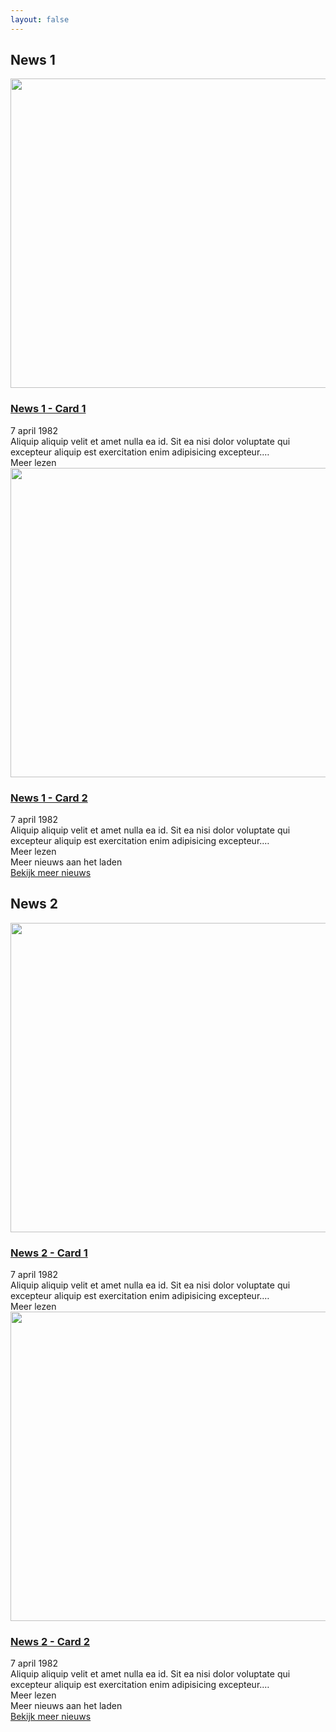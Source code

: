 ```yaml
---
layout: false
---
```


<div>
  <div class="container">
    <h2>News 1</h2>
    <div class="grid grid-cols-1 gap-5 sm:grid-cols-2 md:grid-cols-3"
        data-load-more="newsCards"
        data-load-more-pagination="pagination"
        data-load-more-loader="paginationLoader"
        data-load-more-trigger="loadMoreTrigger"
        data-load-more-infinite-scroll="false">
      <div class="flex w-full">
        <div class="relative flex flex-col w-full min-h-full overflow-hidden transition duration-300 ease-in-out shadow hover:shadow-lg cursor-pointer card bg-white group">
          <div class="">
            <picture class="">
              <img
                src="https://unsplash.it/660/495?random&gravity=center"
                width="660"
                height="495"
                alt=""
                class="w-full aspect-[4/3] object-cover object-center"
                loading="lazy"
              />
            </picture>
          </div>
          <div class="w-full flex flex-col flex-auto p-4 md:p-6 xl:p-8">
            <h3 class="mb-1">
              <a class="hover-underline link--extended" href="#">News 1 - Card 1</a>
            </h3>
            <div class="py-1 text-sm font-semibold text-gray-700">7 april 1982</div>
            <div class="my-4 text-editor">
              Aliquip aliquip velit et amet nulla ea id. Sit ea nisi dolor voluptate qui excepteur aliquip est
              exercitation enim adipisicing excepteur.…
            </div>
            <div class="mt-auto link link--ext group-hover:no-underline group-hover:text-primary">Meer lezen</div>
          </div>
        </div>
      </div>
      <div class="flex w-full">
        <div class="relative flex flex-col w-full min-h-full overflow-hidden transition duration-300 ease-in-out shadow hover:shadow-lg cursor-pointer card bg-white group">
          <div class="">
            <picture class="">
              <img
                src="https://unsplash.it/660/495?random&gravity=center"
                width="660"
                height="495"
                alt=""
                class="w-full aspect-[4/3] object-cover object-center"
                loading="lazy"
              />
            </picture>
          </div>
          <div class="w-full flex flex-col flex-auto p-4 md:p-6 xl:p-8">
            <h3 class="mb-1">
              <a class="hover-underline link--extended" href="#">News 1 - Card 2</a>
            </h3>
            <div class="py-1 text-sm font-semibold text-gray-700">7 april 1982</div>
            <div class="my-4 text-editor">
              Aliquip aliquip velit et amet nulla ea id. Sit ea nisi dolor voluptate qui excepteur aliquip est
              exercitation enim adipisicing excepteur.…
            </div>
            <div class="mt-auto link link--ext group-hover:no-underline group-hover:text-primary">Meer lezen</div>
          </div>
        </div>
      </div>
    </div>
    <div class="flex justify-center mt-8" id="pagination">
      <div class="hidden" id="paginationLoader">
        <div class="mt-2 italic opacity-50">Meer nieuws aan het laden</div>
      </div>
      <a href="./loadmore_page2.html" class="btn btn--ghost" id="loadMoreTrigger">Bekijk meer nieuws</a>
    </div>
  </div>
  <div class="container">
    <h2>News 2</h2>
    <div class="grid grid-cols-1 gap-5 sm:grid-cols-2 md:grid-cols-3"
        data-load-more="newsCardsInfinite"
        data-load-more-pagination="paginationInfinite"
        data-load-more-loader="paginationLoaderInfinite"
        data-load-more-trigger="loadMoreTriggerInfinite"
        data-load-more-infinite-scroll="true">
      <div class="flex w-full">
        <div class="relative flex flex-col w-full min-h-full overflow-hidden transition duration-300 ease-in-out shadow hover:shadow-lg cursor-pointer card bg-white group">
          <div class="">
            <picture class="">
              <img
                src="https://unsplash.it/660/495?random&gravity=center"
                width="660"
                height="495"
                alt=""
                class="w-full aspect-[4/3] object-cover object-center"
                loading="lazy"
              />
            </picture>
          </div>
          <div class="w-full flex flex-col flex-auto p-4 md:p-6 xl:p-8">
            <h3 class="mb-1">
              <a class="hover-underline link--extended" href="#">News 2 - Card 1</a>
            </h3>
            <div class="py-1 text-sm font-semibold text-gray-700">7 april 1982</div>
            <div class="my-4 text-editor">
              Aliquip aliquip velit et amet nulla ea id. Sit ea nisi dolor voluptate qui excepteur aliquip est
              exercitation enim adipisicing excepteur.…
            </div>
            <div class="mt-auto link link--ext group-hover:no-underline group-hover:text-primary">Meer lezen</div>
          </div>
        </div>
      </div>
      <div class="flex w-full">
        <div class="relative flex flex-col w-full min-h-full overflow-hidden transition duration-300 ease-in-out shadow hover:shadow-lg cursor-pointer card bg-white group">
          <div class="">
            <picture class="">
              <img
                src="https://unsplash.it/660/495?random&gravity=center"
                width="660"
                height="495"
                alt=""
                class="w-full aspect-[4/3] object-cover object-center"
                loading="lazy"
              />
            </picture>
          </div>
          <div class="w-full flex flex-col flex-auto p-4 md:p-6 xl:p-8">
            <h3 class="mb-1">
              <a class="hover-underline link--extended" href="#">News 2 - Card 2</a>
            </h3>
            <div class="py-1 text-sm font-semibold text-gray-700">7 april 1982</div>
            <div class="my-4 text-editor">
              Aliquip aliquip velit et amet nulla ea id. Sit ea nisi dolor voluptate qui excepteur aliquip est
              exercitation enim adipisicing excepteur.…
            </div>
            <div class="mt-auto link link--ext group-hover:no-underline group-hover:text-primary">Meer lezen</div>
          </div>
        </div>
      </div>
    </div>
    <div class="flex justify-center mt-8" id="paginationInfinite">
      <div class="hidden" id="paginationLoaderInfinite">
        <div class="mt-2 italic opacity-50">Meer nieuws aan het laden</div>
      </div>
      <a href="./loadmore_page2.html" class="btn btn--ghost" id="loadMoreTriggerInfinite">Bekijk meer nieuws</a>
    </div>
  </div>
</div>
